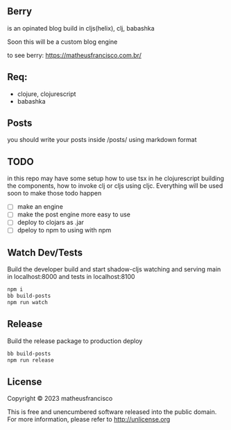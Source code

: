 ## Berry
is an opinated blog build in cljs(helix), clj, babashka

Soon this will be a custom blog engine

to see berry: https://matheusfrancisco.com.br/

## Req:
- clojure, clojurescript
- babashka

## Posts
you should write your posts inside /posts/ using markdown format


## TODO
in this repo may have some setup how to use tsx in he clojurescript building the components, how
to invoke clj or cljs using cljc. Everything will be used soon to make those todo happen

- [ ] make an engine
- [ ] make the post engine more easy to use
- [ ] deploy to clojars as .jar
- [ ] dpeloy to npm to using with npm

## Watch Dev/Tests

Build the developer build and start shadow-cljs watching and serving main 
in localhost:8000 and tests in localhost:8100

```sh
npm i
bb build-posts
npm run watch
```

## Release
Build the release package to production deploy

```sh
bb build-posts
npm run release
```

## License
Copyright © 2023 matheusfrancisco

This is free and unencumbered software released into the public domain. 
For more information, please refer to http://unlicense.org
